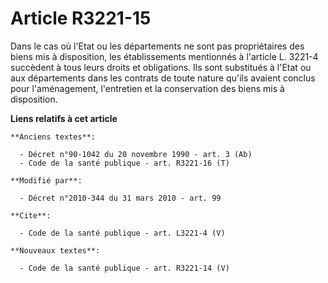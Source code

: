 # Article R3221-15

Dans le cas où l'Etat ou les départements ne sont pas propriétaires des biens mis à disposition, les établissements
mentionnés à l'article L. 3221-4 succèdent à tous leurs droits et obligations. Ils sont substitués à l'Etat ou aux
départements dans les contrats de toute nature qu'ils avaient conclus pour l'aménagement, l'entretien et la conservation des
biens mis à disposition.

**Liens relatifs à cet article**

	**Anciens textes**:

	  - Décret n°90-1042 du 20 novembre 1990 - art. 3 (Ab)
	  - Code de la santé publique - art. R3221-16 (T)

	**Modifié par**:

	  - Décret n°2010-344 du 31 mars 2010 - art. 99

	**Cite**:

	  - Code de la santé publique - art. L3221-4 (V)

	**Nouveaux textes**:

	  - Code de la santé publique - art. R3221-14 (V)
